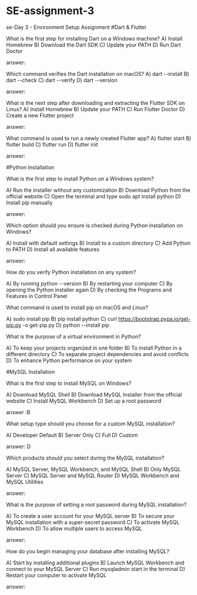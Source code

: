 # SE-assignment-3
se-Day 3 - Environment Setup Assignment
#Dart & Flutter

What is the first step for installing Dart on a Windows machine?
A) Install Homebrew 
B) Download the Dart SDK 
C) Update your PATH 
D) Run Dart Doctor

answer:

Which command verifies the Dart installation on macOS?
A) dart --install 
B) dart --check 
C) dart --verify 
D) dart --version

answer:

What is the next step after downloading and extracting the Flutter SDK on Linux?
A) Install Homebrew 
B) Update your PATH 
C) Run Flutter Doctor 
D) Create a new Flutter project

answer:

What command is used to run a newly created Flutter app?
A) flutter start 
B) flutter build 
C) flutter run 
D) flutter init

answer:

#Python Installation

What is the first step to install Python on a Windows system?

A) Run the installer without any customization 
B) Download Python from the official website 
C) Open the terminal and type sudo apt install python 
D) Install pip manually

answer:

Which option should you ensure is checked during Python installation on Windows?

A) Install with default settings 
B) Install to a custom directory 
C) Add Python to PATH 
D) Install all available features

answer:

How do you verify Python installation on any system?

A) By running python --version 
B) By restarting your computer 
C) By opening the Python installer again 
D) By checking the Programs and Features in Control Panel

What command is used to install pip on macOS and Linux?

A) sudo install pip 
B) pip install python 
C) curl https://bootstrap.pypa.io/get-pip.py -o get-pip.py 
D) python --install pip

What is the purpose of a virtual environment in Python?

A) To keep your projects organized in one folder 
B) To install Python in a different directory 
C) To separate project dependencies and avoid conflicts 
D) To enhance Python performance on your system

#MySQL Installation

What is the first step to install MySQL on Windows?

A) Download MySQL Shell 
B) Download MySQL Installer from the official website 
C) Install MySQL Workbench 
D) Set up a root password

answer :B

What setup type should you choose for a custom MySQL installation?

A) Developer Default 
B) Server Only 
C) Full 
D) Custom

answer: D

Which products should you select during the MySQL installation?

A) MySQL Server, MySQL Workbench, and MySQL Shell 
B) Only MySQL Server 
C) MySQL Server and MySQL Router 
D) MySQL Workbench and MySQL Utilities

answer:

What is the purpose of setting a root password during MySQL installation?

A) To create a user account for your MySQL server 
B) To secure your MySQL installation with a super-secret password 
C) To activate MySQL Workbench 
D) To allow multiple users to access MySQL

answer:

How do you begin managing your database after installing MySQL?

A) Start by installing additional plugins 
B) Launch MySQL Workbench and connect to your MySQL Server 
C) Run mysqladmin start in the terminal 
D) Restart your computer to activate MySQL

answer:
